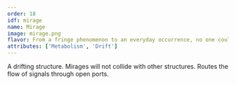 ```yaml
---
order: 18
idf: mirage
name: Mirage
image: mirage.png
flavor: From a fringe phenomenon to an everyday occurrence, no one could have anticipated what myriad of new mirages the anthropocene would cook up.
attributes: ['Metabolism', 'Drift']
---
```

A drifting structure. Mirages will not collide with other structures. Routes the flow of signals through open ports. 